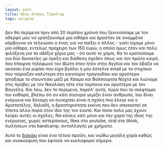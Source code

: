 ```yaml
---
layout: post
title: Νέος δίσκος Timetrap
tags: κείμενα
---
```


Δεν θα περίμενα πριν από 20 περίπου χρόνια που ξεκινούσαμε με τον αδερφό μου να
γρατζουνάμε μια κιθάρα και ήμασταν σε αναμμένα κάρβουνα να τελειώσει ο ένας για
να παίξει ο άλλος - γιατί είχαμε μόνο μία κιθάρα, εντελώς πρόχειρη των 150 ευρώ,
η οποία όμως ήταν και πολύ φιλόξενη για τα αδέξια χέρια μας - ότι αυτό το χόμπι,
θα το κρατούσαμε για δύο δεκαετίες με όρεξη και διάθεση σχεδόν όπως και τον
πρώτο καιρό, που έπαιρνα τηλέφωνο τον Φώτη όταν ήταν στην Αγγλία και τον έβαζα
να ακούσει ένα ριφάκι που είχα βγάλει ή μου έστελνε email με τα στιχάκια που
ταίριαζαν καλύτερα στο καινούριο τραγουδάκι και αργότερα φτιάξαμε το στουντιάκι
μαζί με Χάσμα και Βαλπουργία Νύχτα και λιώναμε στις πρόβες με τον Νικολάκη τότε
στα τύμπανα και αργότερα με τον Βαγγέλη. Και λέω, δεν το περίμενα, παρόλ' αυτά,
τώρα που το σκέφτομαι πιο καθαρά, βλέπω ότι αν κάτι σίγουρα γεμίζει έναν
άνθρωπο, του δίνει ενέργεια και δύναμη να συνεχίσει είναι η σχόλη που έλεγε και
ο Αριστοτέλης, δηλαδή, η δραστηριότητα εκείνη που δεν αποσκοπεί σε τίποτα άλλο
παρά στον ίδιο της τον εαυτό. Και πόσο πολύ μας έχουν λείψει αυτές οι σχόλες; Να
κάνεις κάτι μόνο για την χαρά της ίδιας της ενέργειας, χωρίς αστερίσκους, likes
στο youtube, viral στο tiktok, πωλήσεων στο bandcamp, ανταλλαγής με χρήματα.

Αυτό το
[δισκάκι](https://www.youtube.com/playlist?list=PLeHvJ08dldeZnQ96XNmd34LJJ9roz9LQB)
είναι ένα τέτοιο προϊόν, και νιώθω μεγάλη χαρά καθώς και ανακούφιση που έφτασε
να κυκλοφορεί σήμερα.
